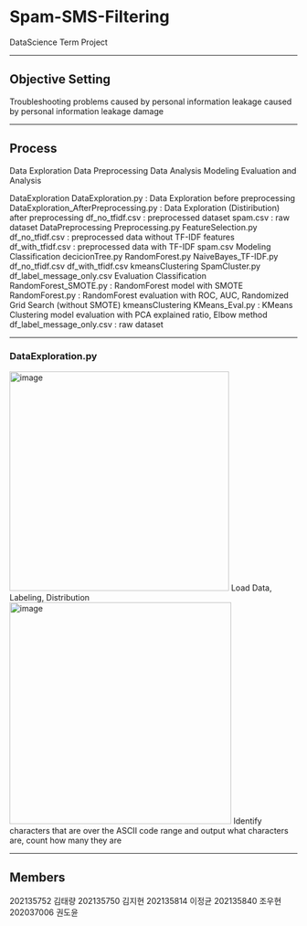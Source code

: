 # Spam-SMS-Filtering
DataScience Term Project

***

## Objective Setting
Troubleshooting problems caused by personal information leakage caused by personal information leakage damage

***
## Process
Data Exploration
Data Preprocessing
Data Analysis
Modeling
Evaluation and Analysis

DataExploration
	DataExploration.py : 
Data Exploration before preprocessing
	DataExploration_AfterPreprocessing.py :
 	Data Exploration (Distiribution) after preprocessing
	df_no_tfidf.csv :
		preprocessed dataset
	spam.csv :
		raw dataset
DataPreprocessing
	Preprocessing.py
	FeatureSelection.py
	df_no_tfidf.csv :
		preprocessed data without TF-IDF features
	df_with_tfidf.csv :
		preprocessed data with TF-IDF
	spam.csv
Modeling
	Classification
		decicionTree.py 
		RandomForest.py
		NaiveBayes_TF-IDF.py
		df_no_tfidf.csv
		df_with_tfidf.csv
	kmeansClustering
		SpamCluster.py
		df_label_message_only.csv
Evaluation
	Classification
		RandomForest_SMOTE.py :
			RandomForest model with SMOTE
		RandomForest.py :
RandomForest evaluation with ROC, AUC, Randomized Grid Search (without SMOTE)
	kmeansClustering
		KMeans_Eval.py :
KMeans Clustering model evaluation with PCA explained ratio, Elbow method
		df_label_message_only.csv :
			raw dataset
***
### DataExploration.py
<img width="384" alt="image" src="https://github.com/user-attachments/assets/7b3bbab6-78d4-412f-8957-5df83115ed16" />
Load Data, Labeling, Distribution
<img width="388" alt="image" src="https://github.com/user-attachments/assets/322f8250-e524-4f2d-ac66-e0e0832e2d31" />
Identify characters that are over the ASCII code range and output what characters are, count how many they are


***
## Members
202135752 김태량
202135750 김지현
202135814 이정균
202135840 조우현
202037006 권도윤
